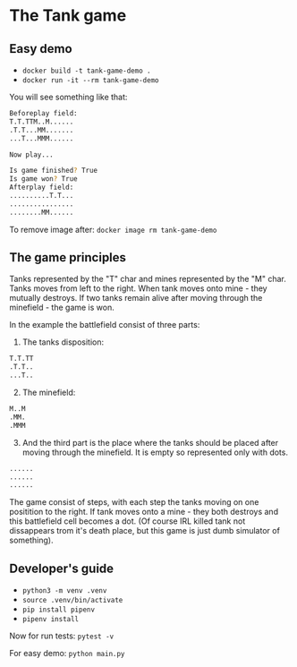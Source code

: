 # The Tank game

## Easy demo

- `docker build -t tank-game-demo .`
- `docker run -it --rm tank-game-demo`

You will see something like that:

```bash
Beforeplay field:
T.T.TTM..M......
.T.T...MM.......
...T...MMM......

Now play...

Is game finished? True
Is game won? True
Afterplay field:
..........T.T...
................
........MM......
```

To remove image after:
`docker image rm tank-game-demo`


## The game principles

Tanks represented by the "T" char and mines represented by the "M" char.
Tanks moves from left to the right. When tank moves onto mine - they mutually destroys.
If two tanks remain alive after moving through the minefield - the game is won.

In the example the battlefield consist of three parts:

1. The tanks disposition:

```bash
T.T.TT
.T.T..
...T..
```

2. The minefield:

```bash
M..M
.MM.
.MMM
```

3. And the third part is the place where the tanks should be placed after moving through the minefield.
It is empty so represented only with dots.

```bash
......
......
......
```

The game consist of steps, with each step the tanks moving on one positition to the right.
If tank moves onto a mine - they both destroys and this battlefield cell becomes a dot.
(Of course IRL killed tank not dissappears trom it's death place, but this game is just dumb simulator of something).

## Developer's guide

- `python3 -m venv .venv`
- `source .venv/bin/activate`
- `pip install pipenv`
- `pipenv install`

Now for run tests:
`pytest -v`

For easy demo:
`python main.py`
